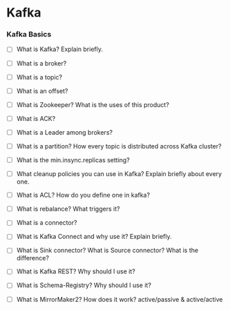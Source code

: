 # Kafka 

### Kafka Basics
- [ ] What is Kafka? Explain briefly.
- [ ] What is a broker?
- [ ] What is a topic?
- [ ] What is an offset?
- [ ] What is Zookeeper? What is the uses of this product?
- [ ] What is ACK?
- [ ] What is a Leader among brokers?
- [ ] What is a partition? How every topic is distributed across Kafka cluster?
- [ ] What is the min.insync.replicas setting?
- [ ] What cleanup policies you can use in Kafka? Explain briefly about every one.
- [ ] What is ACL? How do you define one in kafka?
- [ ] What is rebalance? What triggers it?
- [ ] What is a connector?
- [ ] What is Kafka Connect and why use it? Explain briefly.
- [ ] What is Sink connector? What is Source connector? What is the difference?
- [ ] What is Kafka REST? Why should I use it?
- [ ] What is Schema-Registry? Why should I use it?
- [ ] What is MirrorMaker2? How does it work? active/passive & active/active



